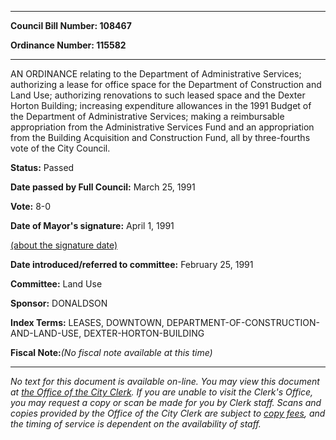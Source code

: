 

********

**Council Bill Number: 108467**
   
**Ordinance Number: 115582**
********

 AN ORDINANCE relating to the Department of Administrative Services; authorizing a lease for office space for the Department of Construction and Land Use; authorizing renovations to such leased space and the Dexter Horton Building; increasing expenditure allowances in the 1991 Budget of the Department of Administrative Services; making a reimbursable appropriation from the Administrative Services Fund and an appropriation from the Building Acquisition and Construction Fund, all by three-fourths vote of the City Council.

**Status:** Passed
   
**Date passed by Full Council:** March 25, 1991
   
**Vote:** 8-0
   
**Date of Mayor's signature:** April 1, 1991
   
[(about the signature date)](/~public/approvaldate.htm)
   
   
   
**Date introduced/referred to committee:** February 25, 1991
   
**Committee:** Land Use
   
**Sponsor:** DONALDSON
   
   
**Index Terms:** LEASES, DOWNTOWN, DEPARTMENT-OF-CONSTRUCTION-AND-LAND-USE, DEXTER-HORTON-BUILDING

**Fiscal Note:**_(No fiscal note available at this time)_
********

_No text for this document is available on-line. You may view this document at [the Office of the City Clerk](http://www.seattle.gov/leg/clerk/contactUs.htm). If you are unable to visit the Clerk's Office, you may request a copy or scan be made for you by Clerk staff. Scans and copies provided by the Office of the City Clerk are subject to [copy fees](http://clerk.seattle.gov/~public/clerkfees.htm), and the timing of service is dependent on the availability of staff._

